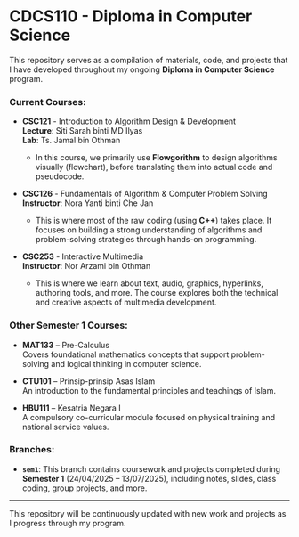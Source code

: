# CDCS110 - Diploma in Computer Science

This repository serves as a compilation of materials, code, and projects that I have developed throughout my ongoing **Diploma in Computer Science** program.

### Current Courses:
- **CSC121** - Introduction to Algorithm Design & Development  
  **Lecture**: Siti Sarah binti MD Ilyas  
  **Lab**: Ts. Jamal bin Othman  
  - In this course, we primarily use **Flowgorithm** to design algorithms visually (flowchart), before translating them into actual code and pseudocode.

- **CSC126** - Fundamentals of Algorithm & Computer Problem Solving  
  **Instructor**: Nora Yanti binti Che Jan  
  - This is where most of the raw coding (using **C++**) takes place. It focuses on building a strong understanding of algorithms and problem-solving strategies through hands-on programming.

- **CSC253** - Interactive Multimedia  
  **Instructor**: Nor Arzami bin Othman  
  - This is where we learn about text, audio, graphics, hyperlinks, authoring tools, and more. The course explores both the technical and creative aspects of multimedia development.

### Other Semester 1 Courses:
- **MAT133** – Pre-Calculus  
  Covers foundational mathematics concepts that support problem-solving and logical thinking in computer science.

- **CTU101** – Prinsip-prinsip Asas Islam  
  An introduction to the fundamental principles and teachings of Islam.

- **HBU111** – Kesatria Negara I  
  A compulsory co-curricular module focused on physical training and national service values.

### Branches:
- **`sem1`**: This branch contains coursework and projects completed during **Semester 1** (24/04/2025 – 13/07/2025), including notes, slides, class coding, group projects, and more.

---

This repository will be continuously updated with new work and projects as I progress through my program.
